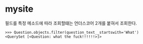 # mysite

필드를 특정 메소드에 따라 조회할떄는 언더스코어 2개를 붙혀서 조회한다.

```shell
>>> Question.objects.filter(question_text__startswith='What')
<QuerySet [<Question: what the fuck!!!!!!>]>
```
